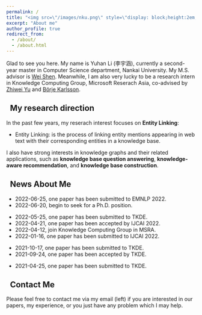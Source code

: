 ```yaml
---
permalink: /
title: "<img src=\"/images/nku.png\" style=\"display: block;height:2em;vertical-align: middle;margin-left: auto;margin-right: auto;\">"
excerpt: "About me"
author_profile: true
redirect_from: 
  - /about/
  - /about.html
---
```


Glad to see you here. My name is Yuhan Li (李宇涵), currently a second-year master in Computer Science department, Nankai University. My M.S. advisor is [Wei Shen](https://cc.nankai.edu.cn/2020/0507/c13620a271227/page.htm). Meanwhile, I am also very lucky to be a research intern in Knowledge Computing Group, Microsoft Reserach Asia, co-advised by [Zhiwei Yu](https://www.microsoft.com/en-us/research/people/zhiwyu/) and [Börje Karlsson](https://www.microsoft.com/en-us/research/people/borjekar/).

## <i class="fas fa-graduation-cap"></i>&nbsp;&nbsp;My research direction

In the past few years, my reserach interest focuses on **Entity Linking**:
* Entity Linking: is the process of linking entity mentions appearing in web text with their corresponding entities in a knowledge base.

I also have strong interests in knowledge graphs and their related applications, such as **knowledge base question answering**, **knowledge-aware recommendation**, and **knowledge base construction**.

<!-- ## <i class="fa fa-ft fa-hands-helping"></i>&nbsp;&nbsp;I Enjoy Imparting Knowledge

I am passionate as Teaching Assistants (TA) for several courses, including Computer Organization, Operating System and Software Engineering. I have led the writing of an [guidebook (Chinese)](https://github.com/SivilTaram/BUAAOS-guide-book) for Operating System (in Chinese). 

In 2017, to spread my experience as TA to the younger TAs, I founded the first undergraduate teaching assistant organization **S.T.A.R**. The introduction of S.T.A.R can be found [here (Chinese)](https://www.cnblogs.com/SivilTaram/p/ta_road.html), and the official white paper can be found [here (Chinese)](http://scse.buaa.edu.cn/bkspy/bkspy/S_T_A_Rjftdbps_.htm).

In 2021, to promote the communication among the Chinese ML & NLP community, we (along with other 11 young scholars worldwide) founded the **MLNLP community**. I am also honored to be the first rotating chair of the MLNLP community. -->

## <i class="fa fa-ft fa-fire"></i>&nbsp;&nbsp;News About Me
* 2022-06-25, one paper has been submitted to EMNLP 2022.
* 2022-06-20, begin to seek for a Ph.D. position.
<!-- * 2022-06-18, got minor revision for TKDE. -->
* 2022-05-25, one paper has been submitted to TKDE.
* 2022-04-21, one paper has been accepted by IJCAI 2022.
* 2022-04-12, join Knowledge Computing Group in MSRA.
* 2022-01-16, one paper has been submitted to IJCAI 2022.
<!-- * 2022-01-08, got major revision for TKDE. -->
* 2021-10-17, one paper has been submitted to TKDE.
* 2021-09-24, one paper has been accepted by TKDE.
<!-- * 2021-08-25, got minor revision for TKDE. -->
* 2021-04-25, one paper has been submitted to TKDE.

## <i class="fa fa-ft fa-anchor"></i>&nbsp;&nbsp;Contact Me

Please feel free to contact me via my email (left) if you are interested in our papers, my experience, or you just have any problem which I may help.

<script type="text/javascript" id="clustrmaps" src="//cdn.clustrmaps.com/map_v2.js?cl=ffffff&w=200&t=tt&d=ttkJZYV_JYWsZaLTPSNNB_KpBVL7-FpSVOfSmz5CsC8&co=2d78ad&cmo=3acc3a&cmn=ff5353&ct=ffffff"></script>
